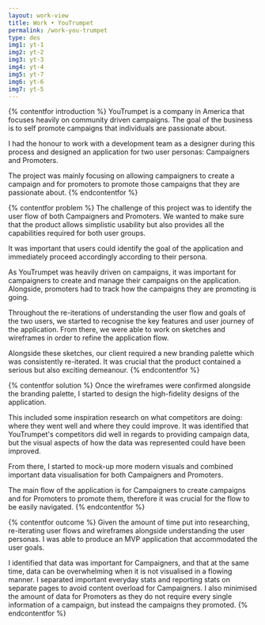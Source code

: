 ```yaml
---
layout: work-view
title: Work • YouTrumpet
permalink: /work-you-trumpet
type: des
img1: yt-1
img2: yt-2
img3: yt-3
img4: yt-4
img5: yt-7
img6: yt-6
img7: yt-5
---
```


{% contentfor introduction %}
YouTrumpet is a company in America that focuses heavily on community driven campaigns. The goal of the business is to self promote campaigns that individuals are passionate about.

I had the honour to work with a development team as a designer during this process and designed an application for two user personas: Campaigners and Promoters.

The project was mainly focusing on allowing campaigners to create a campaign and for promoters to promote those campaigns that they are passionate about.
{% endcontentfor %}


{% contentfor problem %}
The challenge of this project was to identify the user flow of both Campaigners and Promoters. We wanted to make sure that the product allows simplistic usability but also provides all the capabilities required for both user groups. 

It was important that users could identify the goal of the application and immediately proceed accordingly according to their persona. 

As YouTrumpet was heavily driven on campaigns, it was important for campaigners to create and manage their campaigns on the application. Alongside, promoters had to track how the campaigns they are promoting is going.

Throughout the re-iterations of understanding the user flow and goals of the two users, we started to recognise the key features and user journey of the application. From there, we were able to work on sketches and wireframes in order to refine the application flow. 

Alongside these sketches, our client required a new branding palette which was consistently re-iterated. It was crucial that the product contained a serious but also exciting demeanour. 
{% endcontentfor %}


{% contentfor solution %}
Once the wireframes were confirmed alongside the branding palette, I started to design the high-fidelity designs of the application. 

This included some inspiration research on what competitors are doing: where they went well and where they could improve. It was identified that YouTrumpet's competitors did well in regards to providing campaign data, but the visual aspects of how the data was represented could have been improved.

From there, I started to mock-up more modern visuals and combined important data visualisation for both Campaigners and Promoters. 

The main flow of the application is for Campaigners to create campaigns and for Promoters to promote them, therefore it was crucial for the flow to be easily navigated. 
{% endcontentfor %}


{% contentfor outcome %}
Given the amount of time put into researching, re-iterating user flows and wireframes alongside understanding the user personas. I was able to produce an MVP application that accommodated the user goals. 

I identified that data was important for Campaigners, and that at the same time, data can be overwhelming when it is not visualised in a flowing manner. I separated important everyday stats and reporting stats on separate pages to avoid content overload for Campaigners. I also minimised the amount of data for Promoters as they do not require every single information of a campaign, but instead the campaigns they promoted. 
{% endcontentfor %}